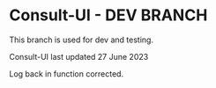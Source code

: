 # Consult-UI - DEV BRANCH

This branch is used for dev and testing.



Consult-UI last updated 27 June 2023


Log back in function corrected.
